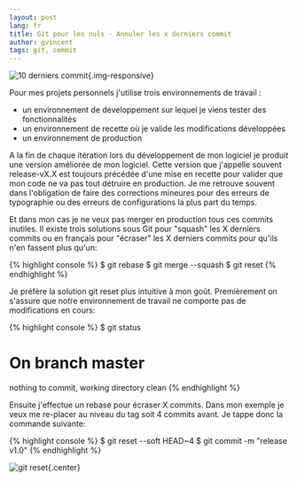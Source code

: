 ```yaml
---
layout: post
lang: fr
title: Git pour les nuls - Annuler les x derniers commit
author: gvincent
tags: git, commit
---
```

![10 derniers commit](https://lh4.googleusercontent.com/-Y-dQtb7aNbs/UNb2LIpJi7I/AAAAAAAAIMQ/_U2_lbjs0dk/s406/git%2520rebase%2520example.png){.img-responsive}

<!--more-->


Pour mes projets personnels j'utilise trois environnements de travail :


*   un environnement de développement sur lequel je viens tester des fonctionnalités
*   un environnement de recette où je valide les modifications développées
*   un environnement de production


A la fin de chaque itération lors du développement de mon logiciel je produit une version améliorée de mon logiciel. 
Cette version que j'appelle souvent release-vX.X est toujours précédée d'une mise en recette pour valider que mon code ne va pas tout détruire en production.
Je me retrouve souvent dans l'obligation de faire des corrections mineures pour des erreurs de typographie ou des erreurs de configurations la plus part du temps.


Et dans mon cas je ne veux pas merger en production tous ces commits inutiles.
Il existe trois solutions sous Git pour "squash" les X derniers commits ou en français pour "écraser" les X derniers commits pour qu'ils n'en fassent plus qu'un:


{% highlight console %}
$ git rebase
$ git merge --squash
$ git reset
{% endhighlight %}

Je préfère la solution git reset plus intuitive à mon goût.
Premièrement on s'assure que notre environnement de travail ne comporte pas de modifications en cours:

{% highlight console %}
$ git status
# On branch master
nothing to commit, working directory clean
{% endhighlight %}

Ensuite j'effectue un rebase pour écraser X commits. Dans mon exemple je veux me re-placer au niveau du tag soit 4 commits avant.
Je tappe donc la commande suivante:

{% highlight console %}
$ git reset --soft HEAD~4
$ git commit -m "release v1.0"
{% endhighlight %}

![git reset](https://lh4.googleusercontent.com/-hJev3pzvxdQ/UNb2LAF160I/AAAAAAAAIMQ/O72XSWO6kTI/s826/git%2520rebase%2520example2.png){.center}


